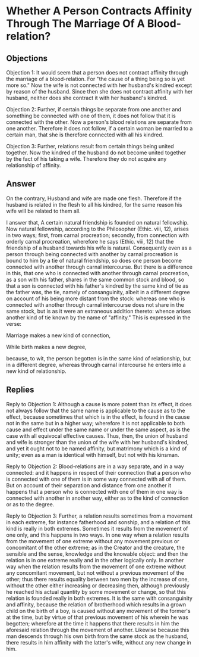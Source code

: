 # Whether A Person Contracts Affinity Through The Marriage Of A Blood-relation?

## Objections

Objection 1: It would seem that a person does not contract affinity through the marriage of a blood-relation. For "the cause of a thing being so is yet more so." Now the wife is not connected with her husband's kindred except by reason of the husband. Since then she does not contract affinity with her husband, neither does she contract it with her husband's kindred.

Objection 2: Further, if certain things be separate from one another and something be connected with one of them, it does not follow that it is connected with the other. Now a person's blood relations are separate from one another. Therefore it does not follow, if a certain woman be married to a certain man, that she is therefore connected with all his kindred.

Objection 3: Further, relations result from certain things being united together. Now the kindred of the husband do not become united together by the fact of his taking a wife. Therefore they do not acquire any relationship of affinity.

## Answer

On the contrary, Husband and wife are made one flesh. Therefore if the husband is related in the flesh to all his kindred, for the same reason his wife will be related to them all.

I answer that, A certain natural friendship is founded on natural fellowship. Now natural fellowship, according to the Philosopher (Ethic. viii, 12), arises in two ways; first, from carnal procreation; secondly, from connection with orderly carnal procreation, wherefore he says (Ethic. viii, 12) that the friendship of a husband towards his wife is natural. Consequently even as a person through being connected with another by carnal procreation is bound to him by a tie of natural friendship, so does one person become connected with another through carnal intercourse. But there is a difference in this, that one who is connected with another through carnal procreation, as a son with his father, shares in the same common stock and blood, so that a son is connected with his father's kindred by the same kind of tie as the father was, the tie, namely of consanguinity, albeit in a different degree on account of his being more distant from the stock: whereas one who is connected with another through carnal intercourse does not share in the same stock, but is as it were an extraneous addition thereto: whence arises another kind of tie known by the name of "affinity." This is expressed in the verse:

Marriage makes a new kind of connection,

While birth makes a new degree,

because, to wit, the person begotten is in the same kind of relationship, but in a different degree, whereas through carnal intercourse he enters into a new kind of relationship.

## Replies

Reply to Objection 1: Although a cause is more potent than its effect, it does not always follow that the same name is applicable to the cause as to the effect, because sometimes that which is in the effect, is found in the cause not in the same but in a higher way; wherefore it is not applicable to both cause and effect under the same name or under the same aspect, as is the case with all equivocal effective causes. Thus, then, the union of husband and wife is stronger than the union of the wife with her husband's kindred, and yet it ought not to be named affinity, but matrimony which is a kind of unity; even as a man is identical with himself, but not with his kinsman.

Reply to Objection 2: Blood-relations are in a way separate, and in a way connected: and it happens in respect of their connection that a person who is connected with one of them is in some way connected with all of them. But on account of their separation and distance from one another it happens that a person who is connected with one of them in one way is connected with another in another way, either as to the kind of connection or as to the degree.

Reply to Objection 3: Further, a relation results sometimes from a movement in each extreme, for instance fatherhood and sonship, and a relation of this kind is really in both extremes. Sometimes it results from the movement of one only, and this happens in two ways. In one way when a relation results from the movement of one extreme without any movement previous or concomitant of the other extreme; as in the Creator and the creature, the sensible and the sense, knowledge and the knowable object: and then the relation is in one extreme really and in the other logically only. In another way when the relation results from the movement of one extreme without any concomitant movement, but not without a previous movement of the other; thus there results equality between two men by the increase of one, without the other either increasing or decreasing then, although previously he reached his actual quantity by some movement or change, so that this relation is founded really in both extremes. It is the same with consanguinity and affinity, because the relation of brotherhood which results in a grown child on the birth of a boy, is caused without any movement of the former's at the time, but by virtue of that previous movement of his wherein he was begotten; wherefore at the time it happens that there results in him the aforesaid relation through the movement of another. Likewise because this man descends through his own birth from the same stock as the husband, there results in him affinity with the latter's wife, without any new change in him.
